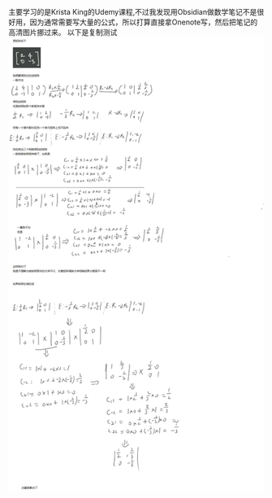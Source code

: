 主要学习的是Krista King的Udemy课程,不过我发现用Obsidian做数学笔记不是很好用，因为通常需要写大量的公式，所以打算直接拿Onenote写，然后把笔记的高清图片挪过来。
以下是复制测试
![](assets/~7X_XJHO8FS514J5ADX09ZF.png)